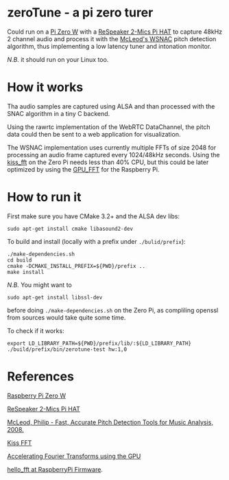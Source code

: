 # zeroTune - a pi zero turer

Could run on a [Pi Zero W] with a 
[ReSpeaker 2-Mics Pi HAT]
to capture 48kHz 2 channel audio and process it
with the [McLeod's WSNAC] pitch detection algorithm, 
thus implementing a low latency tuner and intonation
monitor.

*N.B.* it should run on your Linux too.

# How it works
Tha audio samples are captured using ALSA and than
processed with the SNAC algorithm in a tiny C backend.

Using the rawrtc implementation of the WebRTC DataChannel,
the pitch data could then be sent to a web application
for visualization.

The WSNAC implementation uses currently multiple FFTs
of size 2048 for processing an audio frame captured 
every 1024/48kHz seconds. 
Using the [kiss_fft] on the Zero Pi needs less than 40% CPU,
but this could be later optimized by using the [GPU_FFT] for
the Raspberry Pi.

# How to run it
First make sure you have CMake 3.2+ and the ALSA dev libs:

    sudo apt-get install cmake libasound2-dev

To build and install (locally with a prefix under `./bulid/prefix`):

	./make-dependencies.sh
	cd build
	cmake -DCMAKE_INSTALL_PREFIX=${PWD}/prefix ..
	make install

*N.B.* You might want to

    sudo apt-get install libssl-dev
	
before doing `./make-dependencies.sh` on the Zero Pi, as compliling openssl from sources would take quite some time.

To check if it works:	

	export LD_LIBRARY_PATH=${PWD}/prefix/lib/:${LD_LIBRARY_PATH}
	./build/prefix/bin/zerotune-test hw:1,0
	
	

# References
[Pi Zero W]: https://en.wikipedia.org/wiki/Raspberry_Pi#Pi_Zero
[ReSpeaker 2-Mics Pi HAT]: http://wiki.seeedstudio.com/ReSpeaker_2_Mics_Pi_HAT/
[McLeod's WSNAC]: http://www.cs.otago.ac.nz/research/publications/oucs-2008-03.pdf 
[kiss_fft]: https://sourceforge.net/projects/kissfft/
[GPU_FFT]: http://www.aholme.co.uk/GPU_FFT/Main.htm

[Raspberry Pi Zero W](https://en.wikipedia.org/wiki/Raspberry_Pi#Pi_Zero)

[ReSpeaker 2-Mics Pi HAT](http://wiki.seeedstudio.com/ReSpeaker_2_Mics_Pi_HAT/)

[McLeod, Philip - Fast, Accurate Pitch Detection Tools for Music Analysis, 2008.](http://www.cs.otago.ac.nz/research/publications/oucs-2008-03.pdf)

[Kiss FFT](https://sourceforge.net/projects/kissfft/)

[Accelerating Fourier Transforms using the GPU](https://www.raspberrypi.org/blog/accelerating-fourier-transforms-using-the-gpu/)

[hello_fft at RaspberryPi Firmware](https://github.com/raspberrypi/firmware/blob/master/opt/vc/src/hello_pi/hello_fft/gpu_fft.txt).


